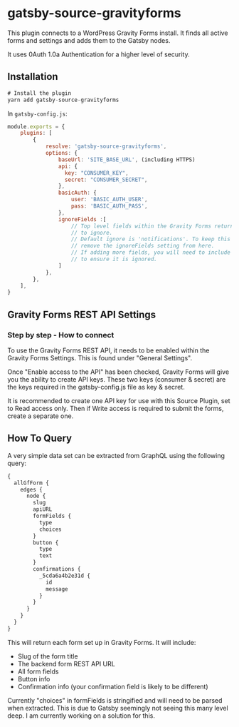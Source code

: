 # gatsby-source-gravityforms

This plugin connects to a WordPress Gravity Forms install. It finds all active forms and settings and adds them to the Gatsby nodes.

It uses 0Auth 1.0a Authentication for a higher level of security.

## Installation

```js
# Install the plugin
yarn add gatsby-source-gravityforms
```

In `gatsby-config.js`:

```js
module.exports = {
    plugins: [
        {
            resolve: 'gatsby-source-gravityforms',
            options: {
                baseUrl: 'SITE_BASE_URL', (including HTTPS)
                api: {
                  key: "CONSUMER_KEY",
                  secret: "CONSUMER_SECRET",
                },
                basicAuth: {
                    user: 'BASIC_AUTH_USER',
                    pass: 'BASIC_AUTH_PASS',
                },
                ignoreFields :[
                    // Top level fields within the Gravity Forms return
                    // to ignore.
                    // Default ignore is 'notifications'. To keep this as set,
                    // remove the ignoreFields setting from here.
                    // If adding more fields, you will need to include notifications
                    // to ensure it is ignored.
                ]
            },
        },
    ],
}
```

## Gravity Forms REST API Settings

### Step by step - How to connect

To use the Gravity Forms REST API, it needs to be enabled within the Gravity Forms Settings. This is found under "General Settings".

Once "Enable access to the API" has been checked, Gravity Forms will give you the ability to create API keys. These two keys (consumer & secret) are the keys required in the gatsby-config.js file as key & secret.

It is recommended to create one API key for use with this Source Plugin, set to Read access only. Then if Write access is required to submit the forms, create a separate one.

## How To Query

A very simple data set can be extracted from GraphQL using the following query:

```js
{
  allGfForm {
    edges {
      node {
        slug
        apiURL
        formFields {
          type
          choices
        }
        button {
          type
          text
        }
        confirmations {
          _5cda6a4b2e31d {
            id
            message
          }
        }
      }
    }
  }
}
```

This will return each form set up in Gravity Forms. It will include:

-   Slug of the form title
-   The backend form REST API URL
-   All form fields
-   Button info
-   Confirmation info (your confirmation field is likely to be different)

Currently "choices" in formFields is stringified and will need to be parsed when extracted. This is due to Gatsby seemingly not seeing this many level deep. I am currently working on a solution for this.

